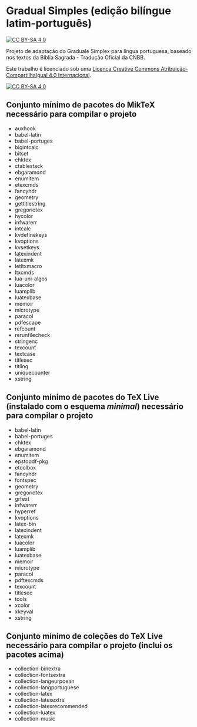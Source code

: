 # Gradual Simples (edição bilíngue latim-português)
[![CC BY-SA 4.0][cc-by-sa-shield]][cc-by-sa]

Projeto de adaptação do Graduale Simplex para língua portuguesa, baseado nos textos da Bíblia Sagrada - Tradução Oficial da CNBB.

Este trabalho é licenciado sob uma
[Licença Creative Commons Atribuição-CompartilhaIgual 4.0 Internacional][cc-by-sa].

[![CC BY-SA 4.0][cc-by-sa-image]][cc-by-sa]

[cc-by-sa]: https://creativecommons.org/licenses/by-sa/4.0/deed.pt_BR
[cc-by-sa-image]: https://licensebuttons.net/l/by-sa/4.0/88x31.png
[cc-by-sa-shield]: https://img.shields.io/badge/License-CC%20BY--SA%204.0-lightgrey.svg

## Conjunto mínimo de pacotes do MikTeX necessário para compilar o projeto
- auxhook
- babel-latin
- babel-portuges
- bigintcalc
- bitset
- chktex
- ctablestack
- ebgaramond
- enumitem
- etexcmds
- fancyhdr
- geometry
- gettitlestring
- gregoriotex
- hycolor
- infwarerr
- intcalc
- kvdefinekeys
- kvoptions
- kvsetkeys
- latexindent
- latexmk
- letltxmacro
- ltxcmds
- lua-uni-algos
- luacolor
- luamplib
- luatexbase
- memoir
- microtype
- paracol
- pdfescape
- refcount
- rerunfilecheck
- stringenc
- texcount
- textcase
- titlesec
- titling
- uniquecounter
- xstring

## Conjunto mínimo de pacotes do TeX Live (instalado com o esquema _minimal_) necessário para compilar o projeto
- babel-latin
- babel-portuges
- chktex
- ebgaramond
- enumitem
- epstopdf-pkg
- etoolbox
- fancyhdr
- fontspec
- geometry
- gregoriotex
- grfext
- infwarerr
- hyperref
- kvoptions
- latex-bin
- latexindent
- latexmk
- luacolor
- luamplib
- luatexbase
- memoir
- microtype
- paracol
- pdftexcmds
- texcount
- titlesec
- tools
- xcolor
- xkeyval
- xstring

## Conjunto mínimo de coleções do TeX Live necessário para compilar o projeto (inclui os pacotes acima)
- collection-binextra
- collection-fontsextra
- collection-langeurpoean
- collection-langportuguese
- collection-latex
- collection-latexextra
- collection-latexrecommended
- collection-luatex
- collection-music
